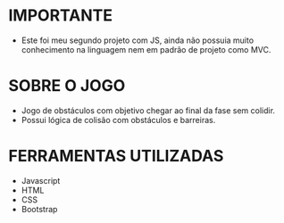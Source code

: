 # IMPORTANTE
* Este foi meu segundo projeto com JS, ainda não possuia muito conhecimento na linguagem nem em padrão de projeto como MVC.

# SOBRE O JOGO 
* Jogo de obstáculos com objetivo chegar ao final da fase sem colidir.
* Possui lógica de colisão com obstáculos e barreiras.

# FERRAMENTAS UTILIZADAS
* Javascript
* HTML
* CSS
* Bootstrap
